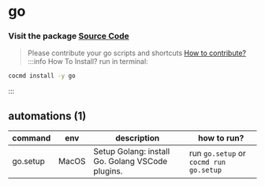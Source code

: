 # go
### Visit the package [ Source Code ](https://github.com/cocmd/hub/tree/master/packages/go)
> Please contribute your go scripts and shortcuts
> [How to contribute?](https://github.com/cocmd/hub/blob/master/CONTRIBUTING.md)
:::info How To Install?
run in terminal:
```bash
cocmd install -y go
```
:::
## automations (1)
| command | env | description | how to run? |
| --- | --- | --- | --- |
| go.setup | MacOS | Setup Golang: install Go. Golang VSCode plugins.  | run `go.setup` or `cocmd run go.setup` |


